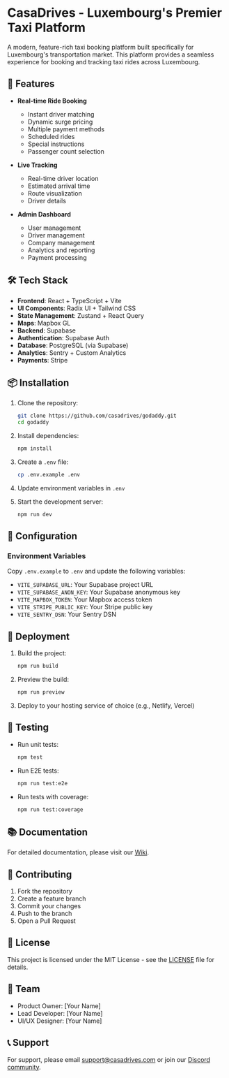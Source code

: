 # CasaDrives - Luxembourg's Premier Taxi Platform

A modern, feature-rich taxi booking platform built specifically for Luxembourg's transportation market. This platform provides a seamless experience for booking and tracking taxi rides across Luxembourg.

## 🚀 Features

- **Real-time Ride Booking**
  - Instant driver matching
  - Dynamic surge pricing
  - Multiple payment methods
  - Scheduled rides
  - Special instructions
  - Passenger count selection

- **Live Tracking**
  - Real-time driver location
  - Estimated arrival time
  - Route visualization
  - Driver details

- **Admin Dashboard**
  - User management
  - Driver management
  - Company management
  - Analytics and reporting
  - Payment processing

## 🛠️ Tech Stack

- **Frontend**: React + TypeScript + Vite
- **UI Components**: Radix UI + Tailwind CSS
- **State Management**: Zustand + React Query
- **Maps**: Mapbox GL
- **Backend**: Supabase
- **Authentication**: Supabase Auth
- **Database**: PostgreSQL (via Supabase)
- **Analytics**: Sentry + Custom Analytics
- **Payments**: Stripe

## 📦 Installation

1. Clone the repository:
   ```bash
   git clone https://github.com/casadrives/godaddy.git
   cd godaddy
   ```

2. Install dependencies:
   ```bash
   npm install
   ```

3. Create a `.env` file:
   ```bash
   cp .env.example .env
   ```

4. Update environment variables in `.env`

5. Start the development server:
   ```bash
   npm run dev
   ```

## 🔧 Configuration

### Environment Variables

Copy `.env.example` to `.env` and update the following variables:

- `VITE_SUPABASE_URL`: Your Supabase project URL
- `VITE_SUPABASE_ANON_KEY`: Your Supabase anonymous key
- `VITE_MAPBOX_TOKEN`: Your Mapbox access token
- `VITE_STRIPE_PUBLIC_KEY`: Your Stripe public key
- `VITE_SENTRY_DSN`: Your Sentry DSN

## 🚀 Deployment

1. Build the project:
   ```bash
   npm run build
   ```

2. Preview the build:
   ```bash
   npm run preview
   ```

3. Deploy to your hosting service of choice (e.g., Netlify, Vercel)

## 🧪 Testing

- Run unit tests:
  ```bash
  npm test
  ```

- Run E2E tests:
  ```bash
  npm run test:e2e
  ```

- Run tests with coverage:
  ```bash
  npm run test:coverage
  ```

## 📚 Documentation

For detailed documentation, please visit our [Wiki](https://github.com/casadrives/godaddy/wiki).

## 🤝 Contributing

1. Fork the repository
2. Create a feature branch
3. Commit your changes
4. Push to the branch
5. Open a Pull Request

## 📄 License

This project is licensed under the MIT License - see the [LICENSE](LICENSE) file for details.

## 👥 Team

- Product Owner: [Your Name]
- Lead Developer: [Your Name]
- UI/UX Designer: [Your Name]

## 📞 Support

For support, please email support@casadrives.com or join our [Discord community](https://discord.gg/casadrives).